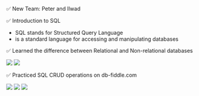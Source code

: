 ✅ New Team: Peter and Ilwad

✅ Introduction to SQL

- SQL stands for Structured Query Language
- is a standard language for accessing and manipulating databases

✅ Learned the difference between Relational and Non-relational databases

<img src="../Screenshots/databases">

<img src="../Screenshots/databases1">

✅ Practiced SQL CRUD operations on db-fiddle.com

<img src="../Screenshots/sql1">

<img src="../Screenshots/sql2">

<img src="../Screenshots/sql3">
